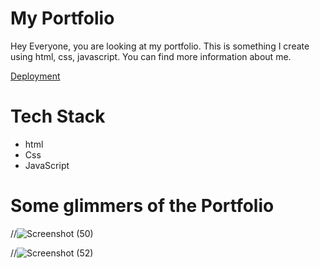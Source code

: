# My Portfolio

Hey Everyone, you are looking at my portfolio. This is something I create using html, css, javascript.
You can find more information about me.

<a href="https://mansi-deshmukh.github.io/">Deployment</a>
# Tech Stack
- html
- Css
- JavaScript

# Some glimmers of the Portfolio


//![Screenshot (50)](https://user-images.githubusercontent.com/102024693/192650938-9f78867f-f04f-4c74-bed3-f2c7ce70f28f.png)

//![Screenshot (52)](https://user-images.githubusercontent.com/102024693/192650926-b8373154-5c56-41f9-9697-936cf99c1d99.png)


